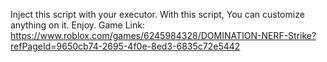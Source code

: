 Inject this script with your executor. With this script, You can customize anything on it. Enjoy.
Game Link: https://www.roblox.com/games/6245984328/DOMINATION-NERF-Strike?refPageId=9650cb74-2695-4f0e-8ed3-6835c72e5442
